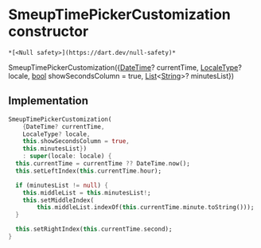


# SmeupTimePickerCustomization constructor




    *[<Null safety>](https://dart.dev/null-safety)*



SmeupTimePickerCustomization({[DateTime](https://api.flutter.dev/flutter/dart-core/DateTime-class.html)? currentTime, [LocaleType](https://pub.dev/documentation/flutter_datetime_picker/1.5.1/flutter_datetime_picker/LocaleType.html)? locale, [bool](https://api.flutter.dev/flutter/dart-core/bool-class.html) showSecondsColumn = true, [List](https://api.flutter.dev/flutter/dart-core/List-class.html)&lt;[String](https://api.flutter.dev/flutter/dart-core/String-class.html)>? minutesList})





## Implementation

```dart
SmeupTimePickerCustomization(
    {DateTime? currentTime,
    LocaleType? locale,
    this.showSecondsColumn = true,
    this.minutesList})
    : super(locale: locale) {
  this.currentTime = currentTime ?? DateTime.now();
  this.setLeftIndex(this.currentTime.hour);

  if (minutesList != null) {
    this.middleList = this.minutesList!;
    this.setMiddleIndex(
        this.middleList.indexOf(this.currentTime.minute.toString()));
  }

  this.setRightIndex(this.currentTime.second);
}
```







